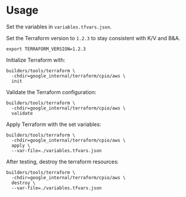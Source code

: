# Usage

Set the variables in `variables.tfvars.json`.

Set the Terraform version to `1.2.3` to stay consistent with K/V and B&A.

```shell
export TERRAFORM_VERSION=1.2.3
```

Initialize Terraform with:

```shell
builders/tools/terraform \
  -chdir=google_internal/terraform/cpio/aws \
  init
```

Validate the Terraform configuration:

```shell
builders/tools/terraform \
  -chdir=google_internal/terraform/cpio/aws \
  validate
```

Apply Terraform with the set variables:

```shell
builders/tools/terraform \
  -chdir=google_internal/terraform/cpio/aws \
  apply \
  --var-file=./variables.tfvars.json
```

After testing, destroy the terraform resources:

```shell
builders/tools/terraform \
  -chdir=google_internal/terraform/cpio/aws \
  destroy \
  --var-file=./variables.tfvars.json
```
